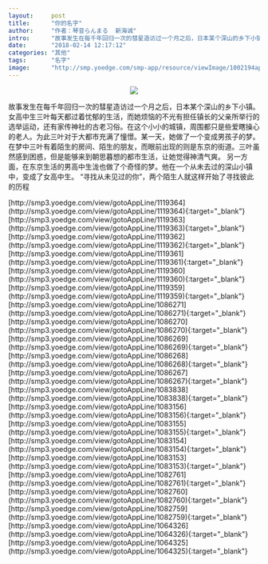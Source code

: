 ```yaml
---
layout:     post
title:      "你的名字"
author:     "作者：琴音らんまる  新海诚"
intro:      "故事发生在每千年回归一次的彗星造访过一个月之后，日本某个深山的乡下小镇。女高中生三叶每天都过着忧郁的生活，而她烦恼的不光有担任镇长的父亲所举行的选举运动，还有家传神社的古老习俗。在这个小小的城镇，周围都只是些爱瞎操心的老人。为此三叶对于大都市充满了憧憬。某一天，她做了一个变成男孩子的梦。在梦中三叶有着陌生的房间、陌生的朋友，而眼前出现的则是东京的街道。三叶虽然感到困惑，但是能够来到朝思暮想的都市生活，让她觉得神清气爽。 另一方面，在东京生活的男高中生泷也做了个奇怪的梦。他在一个从未去过的深山小镇中，变成了女高中生。 “寻找从未见过的你”，两个陌生人就这样开始了寻找彼此的历程"
date:       "2018-02-14 12:17:12"
categories: "其他"
tags:       "名字"
image:      "http://smp.yoedge.com/smp-app/resource/viewImage/1002194appline.png"
---
```

<div style="text-align: center">
<p><img src="http://smp.yoedge.com/smp-app/resource/viewImage/1002194appline.png"/></p>
</div>
<p class="post-meta">
<span>故事发生在每千年回归一次的彗星造访过一个月之后，日本某个深山的乡下小镇。女高中生三叶每天都过着忧郁的生活，而她烦恼的不光有担任镇长的父亲所举行的选举运动，还有家传神社的古老习俗。在这个小小的城镇，周围都只是些爱瞎操心的老人。为此三叶对于大都市充满了憧憬。某一天，她做了一个变成男孩子的梦。在梦中三叶有着陌生的房间、陌生的朋友，而眼前出现的则是东京的街道。三叶虽然感到困惑，但是能够来到朝思暮想的都市生活，让她觉得神清气爽。 另一方面，在东京生活的男高中生泷也做了个奇怪的梦。他在一个从未去过的深山小镇中，变成了女高中生。 “寻找从未见过的你”，两个陌生人就这样开始了寻找彼此的历程</span>
</p>
[http://smp3.yoedge.com/view/gotoAppLine/1119364](http://smp3.yoedge.com/view/gotoAppLine/1119364){:target="_blank"}
[http://smp3.yoedge.com/view/gotoAppLine/1119363](http://smp3.yoedge.com/view/gotoAppLine/1119363){:target="_blank"}
[http://smp3.yoedge.com/view/gotoAppLine/1119362](http://smp3.yoedge.com/view/gotoAppLine/1119362){:target="_blank"}
[http://smp3.yoedge.com/view/gotoAppLine/1119361](http://smp3.yoedge.com/view/gotoAppLine/1119361){:target="_blank"}
[http://smp3.yoedge.com/view/gotoAppLine/1119360](http://smp3.yoedge.com/view/gotoAppLine/1119360){:target="_blank"}
[http://smp3.yoedge.com/view/gotoAppLine/1119359](http://smp3.yoedge.com/view/gotoAppLine/1119359){:target="_blank"}
[http://smp3.yoedge.com/view/gotoAppLine/1086271](http://smp3.yoedge.com/view/gotoAppLine/1086271){:target="_blank"}
[http://smp3.yoedge.com/view/gotoAppLine/1086270](http://smp3.yoedge.com/view/gotoAppLine/1086270){:target="_blank"}
[http://smp3.yoedge.com/view/gotoAppLine/1086269](http://smp3.yoedge.com/view/gotoAppLine/1086269){:target="_blank"}
[http://smp3.yoedge.com/view/gotoAppLine/1086268](http://smp3.yoedge.com/view/gotoAppLine/1086268){:target="_blank"}
[http://smp3.yoedge.com/view/gotoAppLine/1086267](http://smp3.yoedge.com/view/gotoAppLine/1086267){:target="_blank"}
[http://smp3.yoedge.com/view/gotoAppLine/1083838](http://smp3.yoedge.com/view/gotoAppLine/1083838){:target="_blank"}
[http://smp3.yoedge.com/view/gotoAppLine/1083156](http://smp3.yoedge.com/view/gotoAppLine/1083156){:target="_blank"}
[http://smp3.yoedge.com/view/gotoAppLine/1083155](http://smp3.yoedge.com/view/gotoAppLine/1083155){:target="_blank"}
[http://smp3.yoedge.com/view/gotoAppLine/1083154](http://smp3.yoedge.com/view/gotoAppLine/1083154){:target="_blank"}
[http://smp3.yoedge.com/view/gotoAppLine/1083153](http://smp3.yoedge.com/view/gotoAppLine/1083153){:target="_blank"}
[http://smp3.yoedge.com/view/gotoAppLine/1082761](http://smp3.yoedge.com/view/gotoAppLine/1082761){:target="_blank"}
[http://smp3.yoedge.com/view/gotoAppLine/1082760](http://smp3.yoedge.com/view/gotoAppLine/1082760){:target="_blank"}
[http://smp3.yoedge.com/view/gotoAppLine/1082759](http://smp3.yoedge.com/view/gotoAppLine/1082759){:target="_blank"}
[http://smp3.yoedge.com/view/gotoAppLine/1064326](http://smp3.yoedge.com/view/gotoAppLine/1064326){:target="_blank"}
[http://smp3.yoedge.com/view/gotoAppLine/1064325](http://smp3.yoedge.com/view/gotoAppLine/1064325){:target="_blank"}


